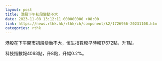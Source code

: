 ```yaml
---
layout: post
title: 港股下午初段變動不大
date: 2023-11-08 13:12:11.000000000 +08:00
link: https://news.rthk.hk/rthk/ch/component/k2/1726956-20231108.htm
categories: rthk
---
```


港股在下午開市初段變動不大，恒生指數較早時報17672點，升1點。

科技指數報4063點，升8點，升幅0.2%。
